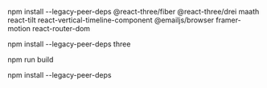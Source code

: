 npm install --legacy-peer-deps @react-three/fiber @react-three/drei maath react-tilt react-vertical-timeline-component @emailjs/browser framer-motion react-router-dom

npm install --legacy-peer-deps three

npm run build

npm install --legacy-peer-deps
